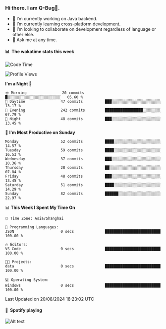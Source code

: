 ### Hi there. I am Q-Bug🐞.

- 🔭 I’m currently working on Java backend.
- 🌱 I’m currently learning cross-platform development.
- 👯 I’m looking to collaborate on development regardless of language or other else.
- 💬 Ask me at any time.

#### 📊 &nbsp;**The wakatime stats this week**  
<!--START_SECTION:waka-->
![Code Time](http://img.shields.io/badge/Code%20Time-164%20hrs%2019%20mins-blue)

![Profile Views](http://img.shields.io/badge/Profile%20Views-0-blue)

**I'm a Night 🦉** 

```text
🌞 Morning                20 commits          █░░░░░░░░░░░░░░░░░░░░░░░░   05.60 % 
🌆 Daytime                47 commits          ███░░░░░░░░░░░░░░░░░░░░░░   13.17 % 
🌃 Evening                242 commits         █████████████████░░░░░░░░   67.79 % 
🌙 Night                  48 commits          ███░░░░░░░░░░░░░░░░░░░░░░   13.45 % 
```
📅 **I'm Most Productive on Sunday** 

```text
Monday                   52 commits          ████░░░░░░░░░░░░░░░░░░░░░   14.57 % 
Tuesday                  59 commits          ████░░░░░░░░░░░░░░░░░░░░░   16.53 % 
Wednesday                37 commits          ███░░░░░░░░░░░░░░░░░░░░░░   10.36 % 
Thursday                 28 commits          ██░░░░░░░░░░░░░░░░░░░░░░░   07.84 % 
Friday                   48 commits          ███░░░░░░░░░░░░░░░░░░░░░░   13.45 % 
Saturday                 51 commits          ████░░░░░░░░░░░░░░░░░░░░░   14.29 % 
Sunday                   82 commits          ██████░░░░░░░░░░░░░░░░░░░   22.97 % 
```


📊 **This Week I Spent My Time On** 

```text
🕑︎ Time Zone: Asia/Shanghai

💬 Programming Languages: 
JSON                     0 secs              █████████████████████████   100.00 % 

🔥 Editors: 
VS Code                  0 secs              █████████████████████████   100.00 % 

🐱‍💻 Projects: 
data                     0 secs              █████████████████████████   100.00 % 

💻 Operating System: 
Windows                  0 secs              █████████████████████████   100.00 % 
```


 Last Updated on 20/08/2024 18:23:02 UTC
<!--END_SECTION:waka-->

#### 🎵 &nbsp;**Spotify playing**  
![Alt text](https://spotify-recently-played-readme.vercel.app/api?user=e5y1o4x7kdt9kf2blu4wvmb4s&unique={true|1|on|yes})
